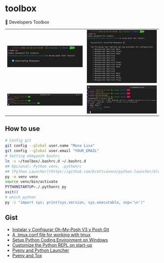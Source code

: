 # toolbox
🧩 Developers Toolbox

|   |   |
|---|---|
| ![Downloading Monospace](docs/images/ohmyposh-font-monospace.png) | ![Monospace installed](docs/images/ohmyposh-font-monospace-install.png) |
| ![Monospace GitHub](docs/images/ohmyposh-theme-monospace-github.png)  | ![Pythonrc Rich](docs/images/ohmyposh-pythonrc-rich.png)  |

## How to use

```bash
# Config git
git config --global user.name "Mona Lisa"
git config --global user.email "YOUR_EMAIL"
# Setting ohmyposh bashrc
ln -s ~/toolbox/.bashrc.d ~/.bashrc.d
## Opcional: Python venv, .pythonrc
## [Python Launcher](https://github.com/brettcannon/python-launcher/blob/main/docs/install.md#installation)
py -m venv venv
source venv/bin/activate
PYTHONSTARTUP=./.pythonrc py
exit()
# which python
py -c "import sys; print(sys.version, sys.executable, sep='\n')"
```

## Gist

- [Instalar y Configurar Oh-My-Posh V3 y Posh Git](https://gist.github.com/oleksis/8a4f79f23dc9514e87fa252fefcee327#file-oh-my-posh_posh-git-md)
- [A .tmux.conf file for working with tmux ](https://gist.github.com/oleksis/d791880ec04180e2dc89dedb171e706b)
- [Setup Python Coding Environment on Windows](https://gist.github.com/oleksis/ae145fade455aae58c47e0295d2cf38d#file-bashrc)
- [Customize the Python REPL on start-up](https://gist.github.com/oleksis/d1cc378d3f8fae62f15627e3bc57de7f#pythonrc-file)
- [Pyenv and Python Launcher](https://gist.github.com/oleksis/7cab1772862df71f73ce22b7515f6af3#pyenv)
- [Pyenv and Tox](https://gist.github.com/oleksis/87b5726e73e62f3e5c8cfb585d7fe4e9#how-to-configure-tox-and-pyenv)


